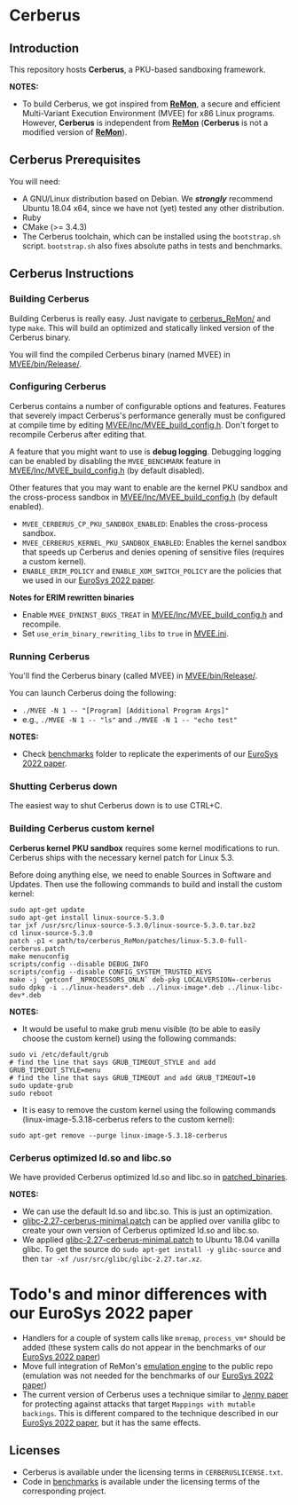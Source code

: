 # Cerberus

## Introduction
This repository hosts **Cerberus**, a PKU-based sandboxing framework.

**NOTES:**
- To build Cerberus, we got inspired from **[ReMon](https://github.com/stijn-volckaert/ReMon)**, a secure and efficient Multi-Variant Execution Environment (MVEE) for x86 Linux programs. However, **Cerberus** is independent from **[ReMon](https://github.com/stijn-volckaert/ReMon)** (**Cerberus** is not a modified version of **[ReMon](https://github.com/stijn-volckaert/ReMon)**).

## Cerberus Prerequisites
You will need:
- A GNU/Linux distribution based on Debian. We **_strongly_** recommend Ubuntu 18.04 x64, since we have not (yet) tested any other distribution.
- Ruby
- CMake (>= 3.4.3)
- The Cerberus toolchain, which can be installed using the `bootstrap.sh` script. `bootstrap.sh` also fixes absolute paths in tests and benchmarks.

## Cerberus Instructions

### Building Cerberus

Building Cerberus is really easy. Just navigate to [cerberus_ReMon/](.) and type `make`.
This will build an optimized and statically linked version of the Cerberus binary.

You will find the compiled Cerberus binary (named MVEE) in [MVEE/bin/Release/](./MVEE/bin/Release).
 
### Configuring Cerberus

Cerberus contains a number of configurable options and features. Features that severely impact Cerberus's performance generally must be configured at compile time by editing [MVEE/Inc/MVEE_build_config.h](./MVEE/Inc/MVEE_build_config.h). Don't forget to recompile Cerberus after editing that.

A feature that you might want to use is **debug logging**. Debugging logging can be enabled by disabling the `MVEE_BENCHMARK` feature in [MVEE/Inc/MVEE_build_config.h](./MVEE/Inc/MVEE_build_config.h) (by default disabled). 

Other features that you may want to enable are the kernel PKU sandbox and the cross-process sandbox in [MVEE/Inc/MVEE_build_config.h](./MVEE/Inc/MVEE_build_config.h) (by default enabled).
- `MVEE_CERBERUS_CP_PKU_SANDBOX_ENABLED`: Enables the cross-process sandbox.
- `MVEE_CERBERUS_KERNEL_PKU_SANDBOX_ENABLED`: Enables the kernel sandbox that speeds up Cerberus and denies opening of sensitive files (requires a custom kernel).
- `ENABLE_ERIM_POLICY` and `ENABLE_XOM_SWITCH_POLICY` are the policies that we used in our [EuroSys 2022 paper](https://alexios-voulimeneas.github.io/papers/cerberus.pdf).

**Notes for ERIM rewritten binaries**
- Enable `MVEE_DYNINST_BUGS_TREAT` in [MVEE/Inc/MVEE_build_config.h](./MVEE/Inc/MVEE_build_config.h) and recompile.
- Set `use_erim_binary_rewriting_libs` to `true` in [MVEE.ini](./MVEE/bin/Release/MVEE.ini).

### Running Cerberus

You'll find the Cerberus binary (called MVEE) in [MVEE/bin/Release/](./MVEE/bin/Release).

You can launch Cerberus doing the following:
- `./MVEE -N 1 -- "[Program] [Additional Program Args]"`
- e.g., `./MVEE -N 1 -- "ls"` and `./MVEE -N 1 -- "echo test"`

**NOTES:**
- Check [benchmarks](./benchmarks) folder to replicate the experiments of our [EuroSys 2022 paper](https://alexios-voulimeneas.github.io/papers/cerberus.pdf).

### Shutting Cerberus down

The easiest way to shut Cerberus down is to use CTRL+C.

### Building Cerberus custom kernel

**Cerberus kernel PKU sandbox** requires some kernel modifications to run. Cerberus ships with the necessary kernel patch for Linux 5.3.

Before doing anything else, we need to enable Sources in Software and Updates. Then use the following commands to build and install the custom kernel:
<!--- alternatively use make localmodconfig -->
<!--- The following command is useful in case that we want to use localmodconfig cp /boot/config-5.3.0-66-generic .config -->

	sudo apt-get update
	sudo apt-get install linux-source-5.3.0
	tar jxf /usr/src/linux-source-5.3.0/linux-source-5.3.0.tar.bz2
	cd linux-source-5.3.0
	patch -p1 < path/to/cerberus_ReMon/patches/linux-5.3.0-full-cerberus.patch
	make menuconfig
	scripts/config --disable DEBUG_INFO
	scripts/config --disable CONFIG_SYSTEM_TRUSTED_KEYS
	make -j `getconf _NPROCESSORS_ONLN` deb-pkg LOCALVERSION=-cerberus
	sudo dpkg -i ../linux-headers*.deb ../linux-image*.deb ../linux-libc-dev*.deb

**NOTES:**
- It would be useful to make grub menu visible (to be able to easily choose the custom kernel) using the following commands:
```
sudo vi /etc/default/grub
# find the line that says GRUB_TIMEOUT_STYLE and add GRUB_TIMEOUT_STYLE=menu 
# find the line that says GRUB_TIMEOUT and add GRUB_TIMEOUT=10
sudo update-grub
sudo reboot
```

- It is easy to remove the custom kernel using the following commands (linux-image-5.3.18-cerberus refers to the custom kernel):
```
sudo apt-get remove --purge linux-image-5.3.18-cerberus
```

### Cerberus optimized ld.so and libc.so

We have provided Cerberus optimized ld.so and libc.so in [patched_binaries](./patched_binaries).

**NOTES:**
- We can use the default ld.so and libc.so. This is just an optimization.
- [glibc-2.27-cerberus-minimal.patch](./patches/glibc-2.27-cerberus-minimal.patch) can be applied over vanilla glibc to create your own version of Cerberus optimized ld.so and libc.so.
- We applied [glibc-2.27-cerberus-minimal.patch](./patches/glibc-2.27-cerberus-minimal.patch) to Ubuntu 18.04 vanilla glibc. To get the source do `sudo apt-get install -y glibc-source` and then `tar -xf /usr/src/glibc/glibc-2.27.tar.xz`.

# Todo's and minor differences with our EuroSys 2022 paper

- Handlers for a couple of system calls like `mremap`, `process_vm*` should be added (these system calls do not appear in the benchmarks of our [EuroSys 2022 paper](https://alexios-voulimeneas.github.io/papers/cerberus.pdf))
- Move full integration of ReMon's [emulation engine](https://github.com/ReMon-MVEE/ReMon/tree/master/MVEE/Src/arch/amd64/shared_mem) to the public repo (emulation was not needed for the benchmarks of our [EuroSys 2022 paper](https://alexios-voulimeneas.github.io/papers/cerberus.pdf))
- The current version of Cerberus uses a technique similar to [Jenny paper](https://www.usenix.org/system/files/sec22summer_schrammel.pdf) for protecting against attacks that target `Mappings with mutable backings`. This is different compared to the technique described in our [EuroSys 2022 paper](https://alexios-voulimeneas.github.io/papers/cerberus.pdf), but it has the same effects.

## Licenses

- Cerberus is available under the licensing terms in `CERBERUSLICENSE.txt`.
- Code in [benchmarks](./benchmarks) is available under the licensing terms of the corresponding project.
